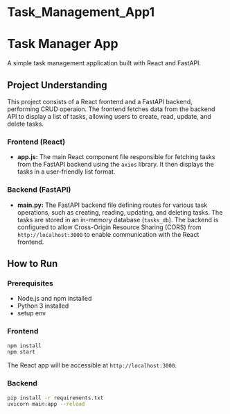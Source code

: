 # Task_Management_App1

# Task Manager App

A simple task management application built with React and FastAPI.

## Project Understanding

This project consists of a React frontend and a FastAPI backend, performing CRUD operaion. The frontend fetches data from the backend API to display a list of tasks, allowing users to create, read, update, and delete tasks.

### Frontend (React)

- **app.js:** The main React component file responsible for fetching tasks from the FastAPI backend using the `axios` library. It then displays the tasks in a user-friendly list format.

### Backend (FastAPI)

- **main.py:** The FastAPI backend file defining routes for various task operations, such as creating, reading, updating, and deleting tasks. The tasks are stored in an in-memory database (`tasks_db`). The backend is configured to allow Cross-Origin Resource Sharing (CORS) from `http://localhost:3000` to enable communication with the React frontend.

## How to Run

### Prerequisites

- Node.js and npm installed
- Python 3 installed
- setup env

### Frontend

```bash
npm install
npm start
```

The React app will be accessible at `http://localhost:3000`.

### Backend

```bash
pip install -r requirements.txt
uvicorn main:app --reload
```

